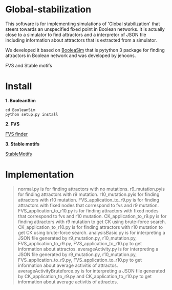# Global-stabilization
This software is for implementing simulations of 'Global stabilization' that steers towards an unspecified fixed point in Boolean networks. It is actually close to a simulator to find attractors and a interpretor of JSON file including information about attractors that is extracted from a simulator.

We developed it based on [BooleaSim](https://github.com/jehoons/BooleanSim) that is pytython 3 package for finding attractors in Boolean network and was developed by jehoons.

FVS and Stable motifs 

# Install
**1. BooleanSim**

```
cd BooleanSim 
python setup.py install
```

**2. FVS**

   [FVS finder](https://github.com/needleworm/fvs)

**3. Stable motifs**

   [StableMotifs](https://github.com/jgtz/StableMotifs)

# Implementation

> normal.py is for finding attractors with no mutations.
> r9_mutation.pyis for finding attractors with r9 mutation.
> r10_mutation.pyis for finding attractors with r10 mutation.
> FVS_application_to_r9.py is for finding attractors with fixed nodes that correspond to fvs and r9 mutation.
> FVS_application_to_r10.py is for finding attractors with fixed nodes that correspond to fvs and r10 mutation.
> CK_application_to_r9.py is for finding attractors with r9 mutation to get CK using brute-force search.
> CK_application_to_r10.py is for finding attractors with r10 mutation to get CK using brute-force search.
> analysisBasic.py is for interpreting a JSON file generated by r9_mutation.py, r10_mutation.py, FVS_application_to_r9.py,  FVS_application_to_r10.py to get information about attractos.
> averageActivity.py is for interpreting a JSON file generated by r9_mutation.py, r10_mutation.py, FVS_application_to_r9.py,  FVS_application_to_r10.py to get information about average activitis of attractos.
> averageActivityBruteforce.py is for interpreting a JSON file generated by CK_application_to_r9.py and CK_application_to_r10.py to get information about average activitis of attractos.

